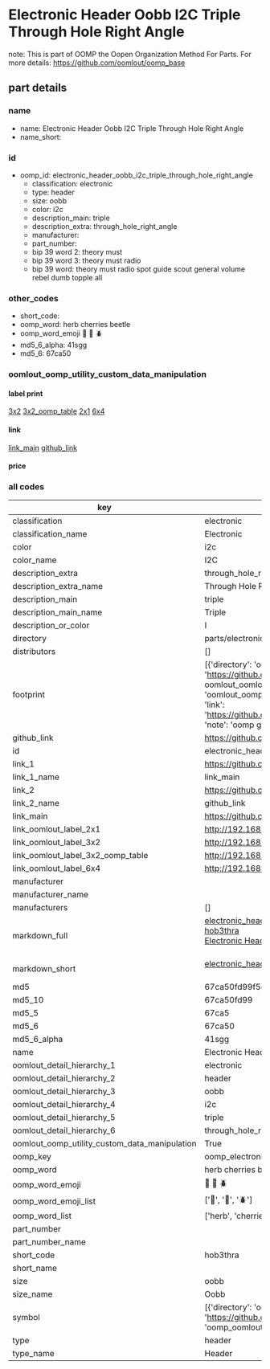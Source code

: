 # Electronic Header Oobb I2C Triple Through Hole Right Angle  

note: This is part of OOMP the Oopen Organization Method For Parts. For more details: https://github.com/oomlout/oomp_base

##  part details





### name
* name: Electronic Header Oobb I2C Triple Through Hole Right Angle
* name_short: 
### id
* oomp_id: electronic_header_oobb_i2c_triple_through_hole_right_angle
  * classification: electronic
  * type: header
  * size: oobb
  * color: i2c
  * description_main: triple
  * description_extra: through_hole_right_angle
  * manufacturer: 
  * part_number: 
  * bip 39 word 2: theory must
  * bip 39 word 3: theory must radio
  * bip 39 word: theory must radio spot guide scout general volume rebel dumb topple all

### other_codes
* short_code: 
* oomp_word: herb cherries beetle
* oomp_word_emoji :herb: :cherries: :beetle:
* md5_6_alpha: 41sgg
* md5_6: 67ca50






### oomlout_oomp_utility_custom_data_manipulation
#### label print
[3x2](http://192.168.1.245:1112/?label=oomp%2041sgg)
[3x2_oomp_table](http://192.168.1.107:1112/?label=oomp%2041sgg)
[2x1](http://192.168.1.242:1112/?label=oomp%2041sgg)
[6x4](http://192.168.1.55:1112/?label=oomp%2041sgg)    

#### link

[link_main](https://github.com/oomlout/oomlout_oomp_current_version_messy/tree/main/parts/electronic_header_oobb_i2c_triple_through_hole_right_angle) [github_link](https://github.com/oomlout/oomlout_oomp_part_src/tree/main/parts/electronic_header_oobb_i2c_triple_through_hole_right_angle)                             

#### price







### all codes 
| key | value |  
| --- | --- |  
| classification | electronic |  
| classification_name | Electronic |  
| color | i2c |  
| color_name | I2C |  
| description_extra | through_hole_right_angle |  
| description_extra_name | Through Hole Right Angle |  
| description_main | triple |  
| description_main_name | Triple |  
| description_or_color | I  |  
| directory | parts/electronic_header_oobb_i2c_triple_through_hole_right_angle |  
| distributors | [] |  
| footprint | [{'directory': 'oomlout_oomp_footprint_bot/footprints/oomlout_oomlout_oomp_footprint_templates_oobb_connector_i2c_triple//working/working.kicad_mod', 'index': 0, 'link': 'https://github.com/oomlout/oomlout_oomp_footprint_bot/tree/main/foootprntss/oomlout_oomlout_oomp_footprint_templates_oobb_connector_i2c_triple', 'note': 'source footprint oomlout_oomlout_oomp_footprint_templates_oobb_connector_i2c_triple', 'oomp_key': 'oomp_oomlout_oomlout_oomp_footprint_templates_oobb_connector_i2c_triple'}, {'directory': 'oomlout_oomp_footprint_bot/footprints/oomlout_oomlout_oomp_part_footprints_hob3thra_electronic_header_oobb_i2c_triple_through_hole_right_angle//working/working.kicad_mod', 'index': 1, 'link': 'https://github.com/oomlout/oomlout_oomp_footprint_bot/tree/main/foootprntss/oomlout_oomlout_oomp_part_footprints_hob3thra_electronic_header_oobb_i2c_triple_through_hole_right_angle', 'note': 'oomp generated footprint', 'oomp_key': 'oomp_oomlout_oomlout_oomp_part_footprints_hob3thra_electronic_header_oobb_i2c_triple_through_hole_right_angle'}] |  
| github_link | https://github.com/oomlout/oomlout_oomp_part_src/tree/main/parts/electronic_header_oobb_i2c_triple_through_hole_right_angle |  
| id | electronic_header_oobb_i2c_triple_through_hole_right_angle |  
| link_1 | https://github.com/oomlout/oomlout_oomp_current_version_messy/tree/main/parts/electronic_header_oobb_i2c_triple_through_hole_right_angle |  
| link_1_name | link_main |  
| link_2 | https://github.com/oomlout/oomlout_oomp_part_src/tree/main/parts/electronic_header_oobb_i2c_triple_through_hole_right_angle |  
| link_2_name | github_link |  
| link_main | https://github.com/oomlout/oomlout_oomp_current_version_messy/tree/main/parts/electronic_header_oobb_i2c_triple_through_hole_right_angle |  
| link_oomlout_label_2x1 | http://192.168.1.242:1112/?label=oomp%2041sgg |  
| link_oomlout_label_3x2 | http://192.168.1.245:1112/?label=oomp%2041sgg |  
| link_oomlout_label_3x2_oomp_table | http://192.168.1.107:1112/?label=oomp%2041sgg |  
| link_oomlout_label_6x4 | http://192.168.1.55:1112/?label=oomp%2041sgg |  
| manufacturer |  |  
| manufacturer_name |  |  
| manufacturers | [] |  
| markdown_full | [electronic_header_oobb_i2c_triple_through_hole_right_angle](https://github.com/oomlout/oomlout_oomp_current_version_messy/tree/main/parts/electronic_header_oobb_i2c_triple_through_hole_right_angle)<br>[hob3thra](https://github.com/oomlout/oomlout_oomp_current_version_messy/tree/main/parts/electronic_header_oobb_i2c_triple_through_hole_right_angle)<br>[Electronic Header Oobb I2C Triple Through Hole Right Angle](https://github.com/oomlout/oomlout_oomp_current_version_messy/tree/main/parts/electronic_header_oobb_i2c_triple_through_hole_right_angle)<br><br> |  
| markdown_short | [electronic_header_oobb_i2c_triple_through_hole_right_angle](https://github.com/oomlout/oomlout_oomp_current_version_messy/tree/main/parts/electronic_header_oobb_i2c_triple_through_hole_right_angle)<br><br> |  
| md5 | 67ca50fd99f5cc1b0533cd2d61a48702 |  
| md5_10 | 67ca50fd99 |  
| md5_5 | 67ca5 |  
| md5_6 | 67ca50 |  
| md5_6_alpha | 41sgg |  
| name | Electronic Header Oobb I2C Triple Through Hole Right Angle |  
| oomlout_detail_hierarchy_1 | electronic |  
| oomlout_detail_hierarchy_2 | header |  
| oomlout_detail_hierarchy_3 | oobb |  
| oomlout_detail_hierarchy_4 | i2c |  
| oomlout_detail_hierarchy_5 | triple |  
| oomlout_detail_hierarchy_6 | through_hole_right_angle |  
| oomlout_oomp_utility_custom_data_manipulation | True |  
| oomp_key | oomp_electronic_header_oobb_i2c_triple_through_hole_right_angle |  
| oomp_word | herb cherries beetle |  
| oomp_word_emoji | :herb: :cherries: :beetle: |  
| oomp_word_emoji_list | [':herb:', ':cherries:', ':beetle:'] |  
| oomp_word_list | ['herb', 'cherries', 'beetle'] |  
| part_number |  |  
| part_number_name |  |  
| short_code | hob3thra |  
| short_name |  |  
| size | oobb |  
| size_name | Oobb |  
| symbol | [{'directory': 'oomlout_oomp_symbol_bot/symbols/oomlout_oomlout_oomp_part_templates_oobb_connector_i2c_triple//working/working.kicad_sym', 'index': 0, 'link': 'https://github.com/oomlout/oomlout_oomp_symbol_bot/tree/main/symbols/oomlout_oomlout_oomp_part_templates_oobb_connector_i2c_triple', 'oomp_key': 'oomp_oomlout_oomlout_oomp_part_templates_oobb_connector_i2c_triple'}] |  
| type | header |  
| type_name | Header |  
